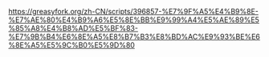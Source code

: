 https://greasyfork.org/zh-CN/scripts/396857-%E7%9F%A5%E4%B9%8E-%E7%AE%80%E4%B9%A6%E5%8E%BB%E9%99%A4%E5%AE%89%E5%85%A8%E4%B8%AD%E5%BF%83-%E7%9B%B4%E6%8E%A5%E8%B7%B3%E8%BD%AC%E9%93%BE%E6%8E%A5%E5%9C%B0%E5%9D%80
